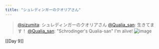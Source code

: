 ```yaml
---
title: "シュレディンガーのクオリアさん"
---
```


> [@sizumita](https://twitter.com/sizumita/status/1588460544679641088): シュレディンガーのクオリアさん
> [@Qualia_san](https://twitter.com/Qualia_san/status/1588467200595484672): 生きてます！
> [@Qualia_san](https://twitter.com/Qualia_san/status/1588537384555405314): "Schrodinger's Qualia-san" I'm alive!
> ![image](https://pbs.twimg.com/media/FgueUlpUAAAGZjD.png)

[[Day 9]]
